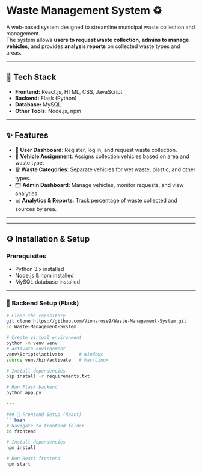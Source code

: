 # Waste Management System ♻️

A web-based system designed to streamline municipal waste collection and management.  
The system allows **users to request waste collection**, **admins to manage vehicles**, and provides **analysis reports** on collected waste types and areas.  

---

## 🚀 Tech Stack
- **Frontend:** React.js, HTML, CSS, JavaScript  
- **Backend:** Flask (Python)  
- **Database:** MySQL  
- **Other Tools:** Node.js, npm  

---

## ✨ Features
- 👤 **User Dashboard**: Register, log in, and request waste collection.  
- 🚛 **Vehicle Assignment**: Assigns collection vehicles based on area and waste type.  
- 🗑 **Waste Categories**: Separate vehicles for wet waste, plastic, and other types.  
- 🗂 **Admin Dashboard**: Manage vehicles, monitor requests, and view analytics.  
- 📊 **Analytics & Reports**: Track percentage of waste collected and sources by area.  

---


---

## ⚙️ Installation & Setup

### Prerequisites
- Python 3.x installed  
- Node.js & npm installed  
- MySQL database installed  

---

### 🔹 Backend Setup (Flask)
```bash
# Clone the repository
git clone https://github.com/Vionarose9/Waste-Management-System.git
cd Waste-Management-System

# Create virtual environment
python -m venv venv
# Activate environment
venv\Scripts\activate      # Windows  
source venv/bin/activate   # Mac/Linux  

# Install dependencies
pip install -r requirements.txt

# Run Flask backend
python app.py

---

### 🔹 Frontend Setup (React)
```bash
# Navigate to frontend folder
cd frontend

# Install dependencies
npm install

# Run React frontend
npm start
